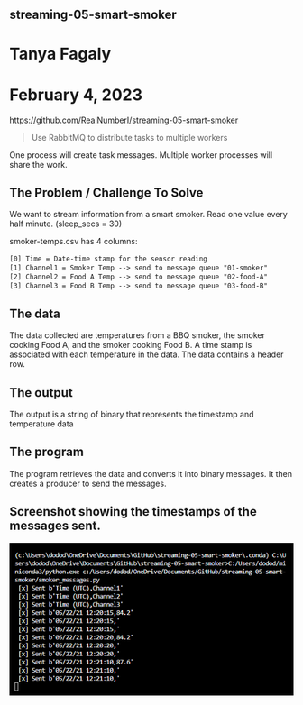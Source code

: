 ## streaming-05-smart-smoker
# Tanya Fagaly
# February 4, 2023
https://github.com/RealNumberI/streaming-05-smart-smoker

> Use RabbitMQ to distribute tasks to multiple workers

One process will create task messages. Multiple worker processes will share the work. 

## The Problem / Challenge To Solve

We want to stream information from a smart smoker. Read one value every half minute. (sleep_secs = 30)

smoker-temps.csv has 4 columns:

    [0] Time = Date-time stamp for the sensor reading
    [1] Channel1 = Smoker Temp --> send to message queue "01-smoker"
    [2] Channel2 = Food A Temp --> send to message queue "02-food-A"
    [3] Channel3 = Food B Temp --> send to message queue "03-food-B"

## The data
The data collected are temperatures from a BBQ smoker, the smoker cooking Food A, and the smoker cooking Food B.
A time stamp is associated with each temperature in the data. 
The data contains a header row.

## The output
The output is a string of binary that represents the timestamp and temperature data

## The program
The program retrieves the data and converts it into binary messages.  It then creates a producer to send the messages.

## Screenshot showing the timestamps of the messages sent.
![Screenshot]( A5Screenshot.png )